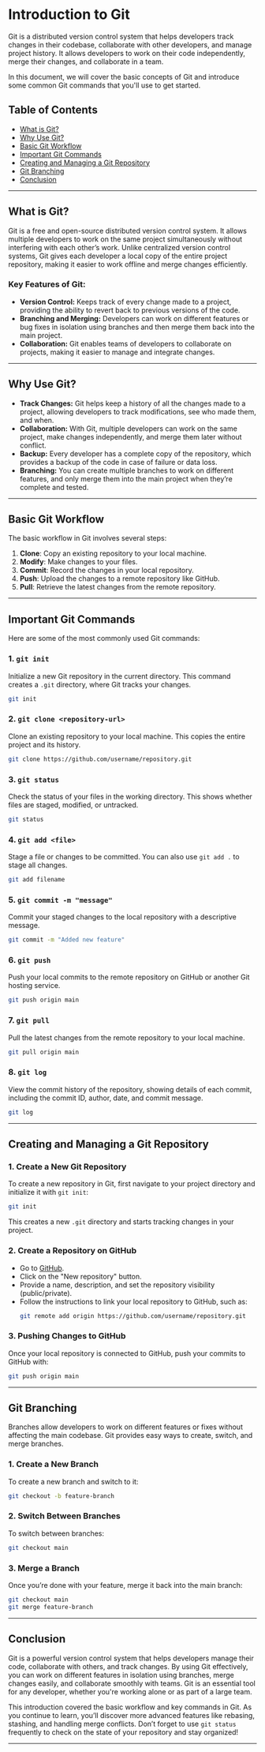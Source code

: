# Introduction to Git

Git is a distributed version control system that helps developers track changes in their codebase, collaborate with other developers, and manage project history. It allows developers to work on their code independently, merge their changes, and collaborate in a team.

In this document, we will cover the basic concepts of Git and introduce some common Git commands that you'll use to get started.

## Table of Contents

- [What is Git?](#what-is-git)
- [Why Use Git?](#why-use-git)
- [Basic Git Workflow](#basic-git-workflow)
- [Important Git Commands](#important-git-commands)
- [Creating and Managing a Git Repository](#creating-and-managing-a-git-repository)
- [Git Branching](#git-branching)
- [Conclusion](#conclusion)

---

## What is Git?

Git is a free and open-source distributed version control system. It allows multiple developers to work on the same project simultaneously without interfering with each other’s work. Unlike centralized version control systems, Git gives each developer a local copy of the entire project repository, making it easier to work offline and merge changes efficiently.

### Key Features of Git:
- **Version Control:** Keeps track of every change made to a project, providing the ability to revert back to previous versions of the code.
- **Branching and Merging:** Developers can work on different features or bug fixes in isolation using branches and then merge them back into the main project.
- **Collaboration:** Git enables teams of developers to collaborate on projects, making it easier to manage and integrate changes.

---

## Why Use Git?

- **Track Changes:** Git helps keep a history of all the changes made to a project, allowing developers to track modifications, see who made them, and when.
- **Collaboration:** With Git, multiple developers can work on the same project, make changes independently, and merge them later without conflict.
- **Backup:** Every developer has a complete copy of the repository, which provides a backup of the code in case of failure or data loss.
- **Branching:** You can create multiple branches to work on different features, and only merge them into the main project when they’re complete and tested.

---

## Basic Git Workflow

The basic workflow in Git involves several steps:
1. **Clone**: Copy an existing repository to your local machine.
2. **Modify**: Make changes to your files.
3. **Commit**: Record the changes in your local repository.
4. **Push**: Upload the changes to a remote repository like GitHub.
5. **Pull**: Retrieve the latest changes from the remote repository.

---

## Important Git Commands

Here are some of the most commonly used Git commands:

### 1. `git init`
Initialize a new Git repository in the current directory. This command creates a `.git` directory, where Git tracks your changes.
```bash
git init
```

### 2. `git clone <repository-url>`
Clone an existing repository to your local machine. This copies the entire project and its history.
```bash
git clone https://github.com/username/repository.git
```

### 3. `git status`
Check the status of your files in the working directory. This shows whether files are staged, modified, or untracked.
```bash
git status
```

### 4. `git add <file>`
Stage a file or changes to be committed. You can also use `git add .` to stage all changes.
```bash
git add filename
```

### 5. `git commit -m "message"`
Commit your staged changes to the local repository with a descriptive message.
```bash
git commit -m "Added new feature"
```

### 6. `git push`
Push your local commits to the remote repository on GitHub or another Git hosting service.
```bash
git push origin main
```

### 7. `git pull`
Pull the latest changes from the remote repository to your local machine.
```bash
git pull origin main
```

### 8. `git log`
View the commit history of the repository, showing details of each commit, including the commit ID, author, date, and commit message.
```bash
git log
```

---

## Creating and Managing a Git Repository

### 1. Create a New Git Repository
To create a new repository in Git, first navigate to your project directory and initialize it with `git init`:
```bash
git init
```
This creates a new `.git` directory and starts tracking changes in your project.

### 2. Create a Repository on GitHub
- Go to [GitHub](https://github.com).
- Click on the "New repository" button.
- Provide a name, description, and set the repository visibility (public/private).
- Follow the instructions to link your local repository to GitHub, such as:
  ```bash
  git remote add origin https://github.com/username/repository.git
  ```

### 3. Pushing Changes to GitHub
Once your local repository is connected to GitHub, push your commits to GitHub with:
```bash
git push origin main
```

---

## Git Branching

Branches allow developers to work on different features or fixes without affecting the main codebase. Git provides easy ways to create, switch, and merge branches.

### 1. Create a New Branch
To create a new branch and switch to it:
```bash
git checkout -b feature-branch
```

### 2. Switch Between Branches
To switch between branches:
```bash
git checkout main
```

### 3. Merge a Branch
Once you’re done with your feature, merge it back into the main branch:
```bash
git checkout main
git merge feature-branch
```

---

## Conclusion

Git is a powerful version control system that helps developers manage their code, collaborate with others, and track changes. By using Git effectively, you can work on different features in isolation using branches, merge changes easily, and collaborate smoothly with teams. Git is an essential tool for any developer, whether you're working alone or as part of a large team.

This introduction covered the basic workflow and key commands in Git. As you continue to learn, you’ll discover more advanced features like rebasing, stashing, and handling merge conflicts. Don’t forget to use `git status` frequently to check on the state of your repository and stay organized!

---
